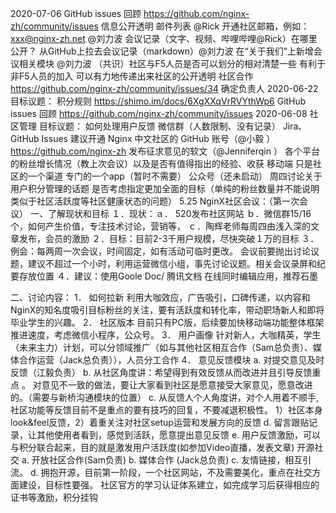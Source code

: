 2020-07-06
GitHub issues 回顾
https://github.com/nginx-zh/community/issues
信息公开透明
邮件列表 @Rick
开通社区邮箱，例如：xxx@nginx-zh.net @刘力波
会议记录（文字、视频、哔哩哔哩@Rick）在哪里公开？
从GitHub上拉去会议记录（markdown）@刘力波
在“关于我们”上新增会议相关模块 @刘力波
（共识）社区与F5人员是否可以划分的相对清楚一些
有利于非F5人员的加入
可以有力地传递出来社区的公开透明
社区合作
https://github.com/nginx-zh/community/issues/34
确定负责人
2020-06-22
目标议题：
积分规则
https://shimo.im/docs/6XgXXqVrRVYthWp6
GitHub issues 回顾
https://github.com/nginx-zh/community/issues
2020-06-08
社区管理
目标议题：
如何处理用户反馈
微信群（人数限制、没有记录）
Jira、GitHub Issues
建议开通 Nginx 中文社区的 GitHub 账号（@小毅 ）
https://github.com/nginx-zh
发布征求意见的软文（@Jenniferqin ）
各个平台的粉丝增长情况（教上次会议）以及是否有值得指出的经验、收获
移动端
只是社区的一个渠道
专门的一个app（暂时不需要）
公众号（还未启动）
周四讨论关于用户积分管理的话题
是否考虑指定更加全面的目标（单纯的粉丝数量并不能说明类似于社区活跃度等社区健康状态的问题）
5.25 NginX社区会议：（第一次会议） 
一、了解现状和目标 
１．现状：ａ． 520发布社区网站 
	ｂ．微信群15/16个，如何产生价值，专注技术讨论，营销等， 
	ｃ．陶辉老师每周四由浅入深的文章发布，会员的激励 
２．目标：目前2-3千用户规模，尽快突破１万的目标 
 ３．例会：每两周一次会议，时间固定，如有活动可临时更改。 会议前要抛出讨论议题，建议不超过一个小时，利用运营微信小组，事先讨论议题。相关会议录屏和纪要存放位置 
 ４．建议：使用Goole Doc/ 腾讯文档 在线同时编辑应用，推荐石墨 
 
二、讨论内容： 
1． 如何拉新 
	利用大咖效应，广告吸引，口碑传递，以内容和NginX的知名度吸引目标粉丝的关注，要有活跃度和转化率，带动职场新人和即将毕业学生的兴趣。 
2． 社区版本 
目前只有PC版，后续要加快移动端功能整体框架推进速度，考虑微信小程序，公众号。 
3． 用户画像 
	针对新人，大咖精英，学生（未来主力）计划，可以分领域推广（如与其他社区相互合作（Sam总负责）、媒体合作运营（Jack总负责）），人员分工合作 
4． 意见反馈模块 
	a. 对提交意见及时反馈（江毅负责） 
    b. 从社区角度讲：希望得到有效反馈从而改进并且引导反馈重点 。 对意见不一致的做法，要让大家看到社区是愿意接受大家意见，愿意改进的。（需要与新桥沟通模块的位置） 
   c. 从反馈人个人角度讲，对个人用着不顺手, 社区功能等反馈目前不是重点的要有技巧的回复，不要减退积极性。 
     1）社区本身look&feel反馈，2）着重关注对社区setup运营和发展方向的反馈 
    d. 留言跟贴记录，让其他使用者看到，感觉到活跃，愿意提出意见反馈 
     e. 用户反馈激励，可以与积分联合起来，目的就是激发用户活跃度(如参加Video直播，发表文章) 
开源社交 
     a. 开放社区合作(Sam负责) 
     b. 媒体合作 (Jack总负责) 
     c. 友情链接，相互引流。 
      d. 拥抱开源，目前第一阶段，一个社区网站，不及需要美化，重点在社交方面建设，目标性要强。 
社区官方的学习认证体系建立，如完成学习后获得相应的证书等激励，积分挂钩 
 
